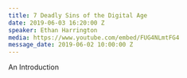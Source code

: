 ```yaml
---
title: 7 Deadly Sins of the Digital Age
date: 2019-06-03 16:20:00 Z
speaker: Ethan Harrington
media: https://www.youtube.com/embed/FUG4NLmtFG4
message_date: 2019-06-02 10:00:00 Z
---
```


An Introduction